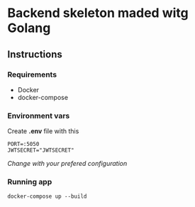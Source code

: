 # Backend skeleton maded witg Golang

## Instructions

### Requirements
- Docker
- docker-compose

### Environment vars

Create <b>.env</b> file with this

```
PORT=:5050
JWTSECRET="JWTSECRET"
```
_Change with your prefered configuration_


### Running app

```ssh
docker-compose up --build
```
